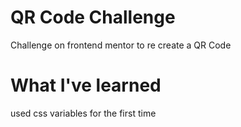 # QR Code Challenge
 Challenge on frontend mentor to re create a QR Code
# What I've learned
used css variables for the first time
